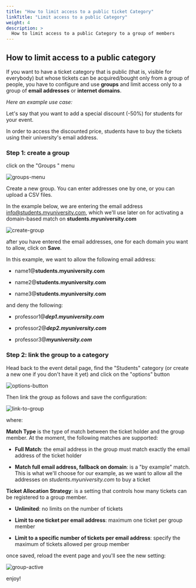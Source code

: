 ```yaml
---
title: "How to limit access to a public ticket Category"
linkTitle: "Limit access to a public Category"
weight: 4
description: >
  How to limit access to a public Category to a group of members
---
```


## How to limit access to a public category

If you want to have a ticket category that is public (that is, visible for everybody) but whose tickets can be acquired/bought only from a group of people, you have to configure and use **groups** and limit access only to a group of **email addresses** or **internet domains**. 

*Here an example use case:*

Let's say that you want to add a special discount (-50%) for students for your event. 

In order to access the discounted price, students have to buy the tickets using their university's email address.

### Step 1: create a group

click on the "Groups " menu

![groups-menu](/img/tutorials/groups/groups-menu.webp) 

Create a new group. You can enter addresses one by one, or you can upload a CSV files.

In the example below, we are entering the email address info@students.myuniversity.com, which we'll use later on for activating a domain-based match on **students.myuniversity.com**

![create-group](/img/tutorials/groups/create-group.webp)



after you have entered the email addresses, one for each domain you want to allow, click on **Save**.



In this example, we want to allow the following email address:

- name1@**students.myuniversity.com**

- name2@**students.myuniversity.com**

- name3@**students.myuniversity.com**

and deny the following:

- professor1@***dep1.myuniversity.com***

- professor2@***dep2.myuniversity.com***

- professor3@***myuniversity.com***



### Step 2: link the group to a category

Head back to the event detail page, find the "Students" category (or create a new one if you don't have it yet) and click on the "options" button

![options-button](/img/tutorials/groups/options-button.webp)



Then link the group as follows and save the configuration:

![link-to-group](/img/tutorials/groups/link-to-group.webp)

where:

**Match Type** is the type of match between the ticket holder and the group member. At the moment, the following matches are supported:

- **Full Match**: the email address in the group must match exactly the email address of the ticket holder

- **Match full email address, fallback on domain**: is a "by example" match. This is what we'll choose for our example, as we want to allow all the addresses on *students.myuniversity.com* to buy a ticket

**Ticket Allocation Strategy**: is a setting that controls how many tickets can be registered to a group member. 

- **Unlimited**: no limits on the number of tickets

- **Limit to one ticket per email address**: maximum one ticket per group member

- **Limit to a specific number of tickets per email address**: specify the maximum of tickets allowed per group member

once saved, reload the event page and you'll see the new setting:

![group-active](/img/tutorials/groups/group-active.webp)

enjoy!
